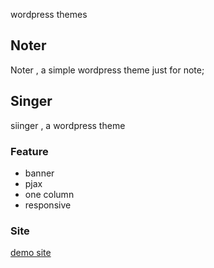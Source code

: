 

wordpress themes

## Noter

Noter , a simple wordpress theme just for note;

## Singer

siinger , a wordpress theme

### Feature

- banner
- pjax
- one column
- responsive

### Site

[demo site](https://siinger.com)